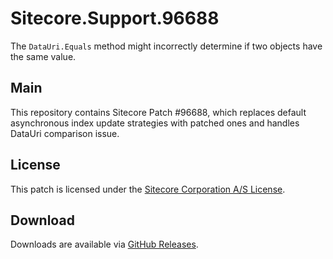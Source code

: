 # Sitecore.Support.96688
The `DataUri.Equals` method might incorrectly determine if two objects have the same value.

## Main

This repository contains Sitecore Patch #96688, which replaces default asynchronous index update strategies with patched ones and handles DataUri comparison issue.

## License

This patch is licensed under the [Sitecore Corporation A/S License](./LICENSE).

## Download

Downloads are available via [GitHub Releases](https://github.com/SitecoreSupport/Sitecore.Support.96688/releases).
